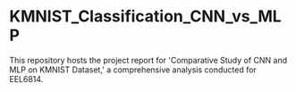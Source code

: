 # KMNIST_Classification_CNN_vs_MLP
This repository hosts the project report for 'Comparative Study of CNN and MLP on KMNIST Dataset,' a comprehensive analysis conducted for EEL6814.
